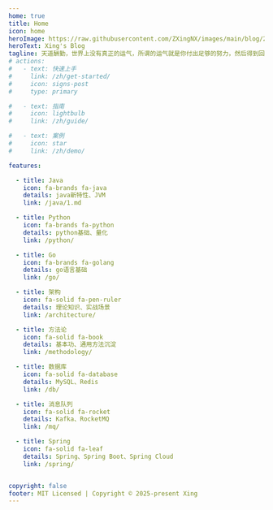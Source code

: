 ```yaml
---
home: true
title: Home
icon: home
heroImage: https://raw.githubusercontent.com/ZXingNX/images/main/blog/20250104212514417.svg
heroText: Xing's Blog
tagline: 天道酬勤，世界上没有真正的运气，所谓的运气就是你付出足够的努力，然后得到回报✨
# actions:
#   - text: 快速上手
#     link: /zh/get-started/
#     icon: signs-post
#     type: primary

#   - text: 指南
#     icon: lightbulb
#     link: /zh/guide/

#   - text: 案例
#     icon: star
#     link: /zh/demo/

features:

  - title: Java
    icon: fa-brands fa-java
    details: java新特性、JVM
    link: /java/1.md

  - title: Python
    icon: fa-brands fa-python
    details: python基础、量化
    link: /python/

  - title: Go
    icon: fa-brands fa-golang
    details: go语言基础
    link: /go/

  - title: 架构
    icon: fa-solid fa-pen-ruler
    details: 理论知识、实战场景
    link: /architecture/

  - title: 方法论
    icon: fa-solid fa-book
    details: 基本功、通用方法沉淀
    link: /methodology/

  - title: 数据库
    icon: fa-solid fa-database
    details: MySQL、Redis
    link: /db/

  - title: 消息队列
    icon: fa-solid fa-rocket
    details: Kafka、RocketMQ
    link: /mq/

  - title: Spring
    icon: fa-solid fa-leaf
    details: Spring、Spring Boot、Spring Cloud
    link: /spring/


copyright: false
footer: MIT Licensed | Copyright © 2025-present Xing
---
```



<!-- markdownlint-disable -->